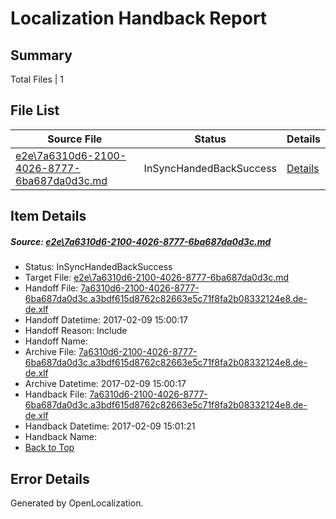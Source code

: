 # <a name='report-top'></a> Localization Handback Report

## Summary
 Total Files | 1

## File List
 Source File | Status | Details 
 ----------- | ------ | ------- 
 [e2e\7a6310d6-2100-4026-8777-6ba687da0d3c.md](https://github.com/OpenLocalizationTestOrg/ol-test0/blob/a830cd9bb2d62ca9c8909922f196af6f72643fb0/e2e/7a6310d6-2100-4026-8777-6ba687da0d3c.md) | InSyncHandedBackSuccess | [Details](#6791c4ecf508fb1f6ab1430bdd44484c22ccc1693)

## Item Details
##### <a name='6791c4ecf508fb1f6ab1430bdd44484c22ccc1693'></a> Source: [e2e\7a6310d6-2100-4026-8777-6ba687da0d3c.md](https://github.com/OpenLocalizationTestOrg/ol-test0/blob/a830cd9bb2d62ca9c8909922f196af6f72643fb0/e2e/7a6310d6-2100-4026-8777-6ba687da0d3c.md)
* Status: InSyncHandedBackSuccess
* Target File: [e2e\7a6310d6-2100-4026-8777-6ba687da0d3c.md](https://github.com/OpenLocalizationTestOrg/ol-test0-dede/blob/1d7c5aefa7af01eab7390f490364084b2e0cc3f5/e2e/7a6310d6-2100-4026-8777-6ba687da0d3c.md)
* Handoff File: [7a6310d6-2100-4026-8777-6ba687da0d3c.a3bdf615d8762c82663e5c71f8fa2b08332124e8.de-de.xlf](https://github.com/OpenLocalizationTestOrg/ol-test0-handoff/blob/d06a988442e7b0c867e3c8826d41d12a7877f541/ol-handoff/OpenLocalizationTestOrg/ol-test0-dede/shujia/ht/7a6310d6-2100-4026-8777-6ba687da0d3c.a3bdf615d8762c82663e5c71f8fa2b08332124e8.de-de.xlf)
* Handoff Datetime: 2017-02-09 15:00:17
* Handoff Reason: Include
* Handoff Name: 
* Archive File: [7a6310d6-2100-4026-8777-6ba687da0d3c.a3bdf615d8762c82663e5c71f8fa2b08332124e8.de-de.xlf](https://github.com/OpenLocalizationTestOrg/ol-test0-handoff/blob/b18dab8fc61dd2d60e717c048551c9398fbf1221/ol-archive/OpenLocalizationTestOrg/ol-test0-dede/shujia/ht/7a6310d6-2100-4026-8777-6ba687da0d3c.a3bdf615d8762c82663e5c71f8fa2b08332124e8.de-de.xlf)
* Archive Datetime: 2017-02-09 15:00:17
* Handback File: [7a6310d6-2100-4026-8777-6ba687da0d3c.a3bdf615d8762c82663e5c71f8fa2b08332124e8.de-de.xlf](https://github.com/OpenLocalizationTestOrg/ol-test0-handback/blob/879e4b666a9674f56e8bb679751da2bf335e0989/ol-handback/OpenLocalizationTestOrg/ol-test0-dede/shujia/ht/7a6310d6-2100-4026-8777-6ba687da0d3c.a3bdf615d8762c82663e5c71f8fa2b08332124e8.de-de.xlf)
* Handback Datetime: 2017-02-09 15:01:21
* Handback Name: 
* [Back to Top](#report-top)


## Error Details

Generated by OpenLocalization.
